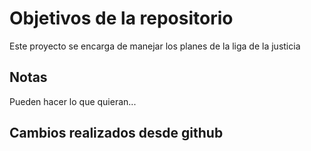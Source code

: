# Objetivos de la repositorio

Este proyecto se encarga de manejar los planes de la liga de la justicia


## Notas
Pueden hacer lo que quieran...


## Cambios realizados desde github
